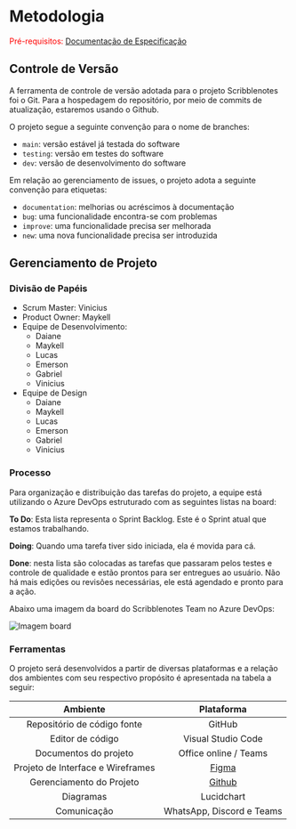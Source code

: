 
# Metodologia

<span style="color:red">Pré-requisitos: <a href="2-Especificação do Projeto.md"> Documentação de Especificação</a></span>

## Controle de Versão

A ferramenta de controle de versão adotada para o projeto Scribblenotes foi o Git. Para a hospedagem do repositório, por meio de commits de atualização, estaremos usando o Github.

O projeto segue a seguinte convenção para o nome de branches:

- `main`: versão estável já testada do software
- `testing`: versão em testes do software
- `dev`: versão de desenvolvimento do software

Em relação ao gerenciamento de issues, o projeto adota a seguinte convenção para
etiquetas:

- `documentation`: melhorias ou acréscimos à documentação
- `bug`: uma funcionalidade encontra-se com problemas
- `improve`: uma funcionalidade precisa ser melhorada
- `new`: uma nova funcionalidade precisa ser introduzida



## Gerenciamento de Projeto

### Divisão de Papéis

* Scrum Master: Vinicius
* Product Owner: Maykell
* Equipe de Desenvolvimento:
  * Daiane
  * Maykell
  * Lucas
  * Emerson
  * Gabriel
  * Vinicius
* Equipe de Design
  * Daiane
  * Maykell
  * Lucas
  * Emerson
  * Gabriel
  * Vinicius



### Processo

Para organização e distribuição das tarefas do projeto, a equipe está utilizando o Azure DevOps estruturado com as seguintes listas na board: 

**To Do**: Esta lista representa o Sprint Backlog. Este é o Sprint atual que estamos trabalhando. 

**Doing**: Quando uma tarefa tiver sido iniciada, ela é movida para cá. 

**Done**: nesta lista são colocadas as tarefas que passaram pelos testes e controle de qualidade e estão prontos para ser entregues ao usuário. Não há mais edições ou revisões necessárias, ele está agendado e pronto para a ação. 

Abaixo uma imagem da board do Scribblenotes Team no Azure DevOps:

![Imagem board](https://user-images.githubusercontent.com/82729897/160509555-2fe7578b-b7ee-4db0-af6d-3eb825898d29.png)


### Ferramentas

O projeto será desenvolvidos a partir de diversas plataformas e a relação dos ambientes com seu respectivo propósito é apresentada na tabela a seguir: 

|           **Ambiente**            |                        **Plataforma**                        |
| :-------------------------------: | :----------------------------------------------------------: |
|    Repositório de código fonte    |                            GitHub                            |
|         Editor de código          |                      Visual Studio Code                      |
|       Documentos do projeto       |                    Office online / Teams                     |
| Projeto de Interface e Wireframes | <a href="https://www.figma.com/file/RYR472qGS77Kyg7xZt3CH4/Scribblenotes-Layout?node-id=0%3A1" target="_blank">Figma</a> |
|     Gerenciamento do Projeto      | <a href="https://github.com/viniciussoares982/pmv-ads-2022-1-E3-proj-scribblenotes" target="_blank">Github</a> |
|             Diagramas             |                          Lucidchart                          |
|            Comunicação            |                       WhatsApp, Discord e Teams              |
